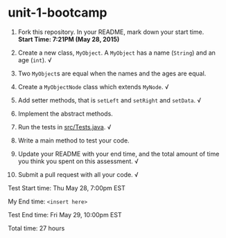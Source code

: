 # unit-1-bootcamp

1. Fork this repository. In your README, mark down your start time. <br>
**Start Time: 7:21PM (May 28, 2015)**

2. Create a new class, `MyObject`. A `MyObject` has a name (`String`) and an age (`int`).  √

3. Two `MyObject`s are equal when the names and the ages are equal.

4. Create a `MyObjectNode` class which extends `MyNode`. √

5. Add setter methods, that is `setLeft` and `setRight` and `setData`.  √

6. Implement the abstract methods.

7. Run the tests in [src/Tests.java](src/Tests.java). √

8. Write a main method to test your code.

9. Update your README with your end time, and the total amount of time you think you spent on this assessment. √

10. Submit a pull request with all your code. √


Test Start time: Thu May 28, 7:00pm EST

My End time: `<insert here>`

Test End time: Fri May 29, 10:00pm EST

Total time: 27 hours
